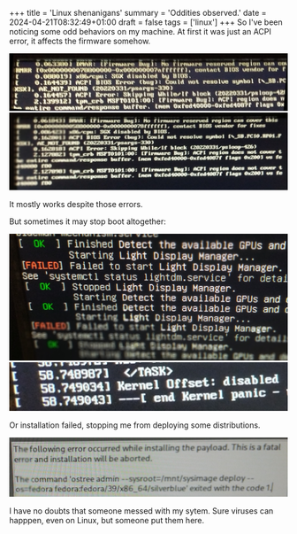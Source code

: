 +++
title = 'Linux shenanigans'
summary = 'Oddities observed.'
date = 2024-04-21T08:32:49+01:00
draft = false
tags = ['linux']
+++
So I've been noticing some odd behaviors on my machine.
At first it was just an ACPI error, it affects the firmware somehow.

![ACPI Error](IMG_20240403_165152.jpg)
![ACPI error 2](IMG_20240407_162038.jpg)

It mostly works despite those errors.

But sometimes it may stop boot altogether:

![Lightdm issue](IMG_20240404_230444.jpg)
![Kernel panic](IMG_20240405_192759.jpg)

Or installation failed, stopping me from deploying some distributions.

![Fedora installation fail](IMG_20240408_173422.jpg)

I have no doubts that someone messed with my sytem. Sure viruses can happpen, even on Linux, but someone put them here.
